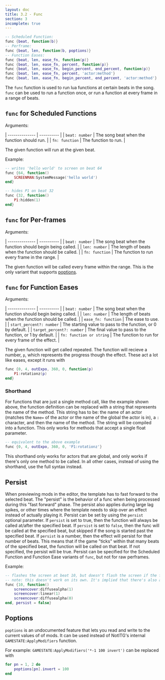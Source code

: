 ```yaml
---
layout: doc
title: 3.2 - Func
section: 3
incomplete: true
---
```

```lua
-- Scheduled Function:
func {beat, function(b)}
-- Perframe:
func {beat, len, function(b, poptions)}
-- Function Eases:
func {beat, len, ease_fn, function(p)}
func {beat, len, ease_fn, percent, function(p)}
func {beat, len, ease_fn, begin_percent, end_percent, function(p)}
func {beat, len, ease_fn, percent, 'actor:method'}
func {beat, len, ease_fn, begin_percent, end_percent, 'actor:method'}
```
The `func` function is used to run lua functions at certain beats in the song. `func` can be used to run a function once, or run a function at every frame in a range of beats.

## `func` for Scheduled Functions
Arguments:

| -------------- | ----------                                  |
| `beat: number` | The song beat when the function should run. |
| `fn: function` | The function to run.                        |

The given function will run at the given beat.

Example:

```lua
-- writes 'hello world' to screen on beat 64
func {64, function()
	SCREENMAN:SystemMessage('hello world')
end}

-- hides P1 on beat 32
func {32, function()
	P1:hidden(1)
end}
```

## `func` for Per-frames
Arguments:

| -------------- | ----------                                                 |
| `beat: number` | The song beat when the function should begin being called. |
| `len: number`  | The length of beats when the function should be called.    |
| `fn: function` | The function to run every frame in the range.              |

The given function will be called every frame within the range. This is the only variant that supports [poptions](#poptions).

## `func` for Function Eases
Arguments:

| --------------            | ----------                                                   |
| `beat: number`            | The song beat when the function should begin being called.   |
| `len: number`             | The length of beats when the function should be called.      |
| `ease_fn: function`       | The ease to use.                                             |
| `start_percent?: number`  | The starting value to pass to the function, or 0 by default. |
| `target_percent?: number` | The final value to pass to the function, or 1 by default.    |
| `fn: function or string`  | The function to run for every frame of the effect.           |

The given function will get called repeated. The function will recieve a number, `p`, which represents the progress though the effect.
These act a lot like eases, except it runs with

```lua
func {0, 4, outExpo, 360, 0, function(p)
	P1:rotationz(p)
end}
```

### Shorthand
For functions that are just a single method call, like the example shown above, the function definition can be replaced with a string that represents the name of the method. This string has to be: the name of an actor (matches the `Name=` of the actor or the name of the global the actor is in), a `:` character, and then the name of the method. The string will be compiled into a function. This only works for methods that accept a single float parameter.

```lua
-- equivalent to the above example
func {0, 4, outExpo, 360, 0, 'P1:rotationz'}
```

This shorthand only works for actors that are global, and only works if there's only one method to be called. In all other cases, instead of using the shorthand, use the full syntax instead.

## Persist
When previewing mods in the editor, the template has to fast forward to the selected beat. The "persist" is the behavior of a func when being processed during this "fast forward" phase. The persist also applies during large lag spikes, or other times where the template needs to skip over an effect instead of actually playing it. Persist can be set by using the `persist` optional parameter. If `persist` is set to true, then the function will always be called at/after the specified beat. If `persist` is set to `false`, then the func will be called at the specified beat, but skipped if the song is started past the specified beat. If `persist` is a number, then the effect will persist for that number of beats. This means that if the game "ticks" within that many beats of the specified beat, the function will be called on that beat. If not specified, the persist will be true. Persist can be specified for the Scheduled Function and Function Ease variants of `func`, but not for raw perframes.
 
Example:
```lua
-- flashes the screen at beat 10, but doesn't flash the screen if the file is previewed past beat 10.
-- note: this doesn't work on its own. It's implied that there's also a 'screencover' actor.
func {10, function()
	screencover:diffusealpha(1)
	screencover:linear(1)
	screencover:diffusealpha(0)
end, persist = false}
```


## Poptions
`poptions` is an undocumented feature that lets you read and write to the current values of of mods. It can be used instead of NotITG's internal `GAMESTATE:ApplyModifiers` function.

For example: `GAMESTATE:ApplyModifiers('*-1 100 invert')` can be replaced with
```lua
for pn = 1, 2 do
	poptions[pn].invert = 100
end
```
